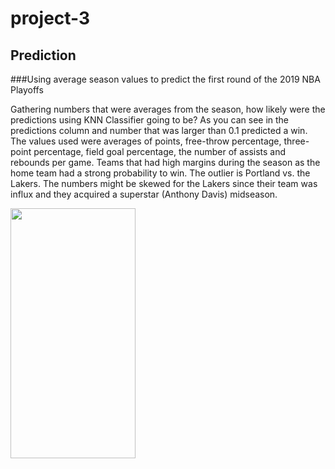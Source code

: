 # project-3

## Prediction

###Using average season values to predict the first round of the 2019 NBA Playoffs

Gathering numbers that were averages from the season, how likely were the predictions using KNN Classifier going to be?   As you can see in the predictions column and number that was larger than 0.1 predicted a win.  The values used were averages of points, free-throw percentage, three-point percentage, field goal percentage, the number of assists and rebounds per game.  Teams that had high margins during the season as the home team had a strong probability to win.  The outlier is Portland vs. the Lakers.  The numbers might be skewed for the Lakers since their team was influx and they acquired a superstar (Anthony Davis) midseason.  

<img src="https://github.com/firedynasty/project-3/blob/main/Images/playoffs_prediction_2020.jpg" width="200" height="400" />

